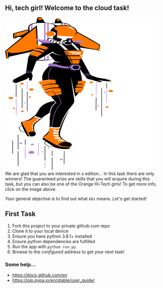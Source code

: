 ## Hi, tech girl! Welcome to the cloud task!
<div align="center">
  <a href="https://hitechgirl.pl">
    <img src="k6s/static/images/woman.png" alt="Logo" width="900" height="500">
  </a>
</div>
We are glad that you are interested in x edition... 
In this task there are only winners! The guaranteed prize are skills that you will acquire during this task,
but you can also be one of the Orange Hi-Tech girls! To get more info, click on the image above.

Your general objective is to find out what `k6s` means. Let's get started!

## First Task
1. Fork this project to your private github.com repo
2. Clone it to your local device
3. Ensure you have python 3.8.1+ installed
4. Ensure python dependencies are fulfilled
5. Run the app with `python run.py`
6. Browse to the _configured_ address to get your next task!

### Some help...
* https://docs.github.com/en
* https://pip.pypa.io/en/stable/user_guide/
